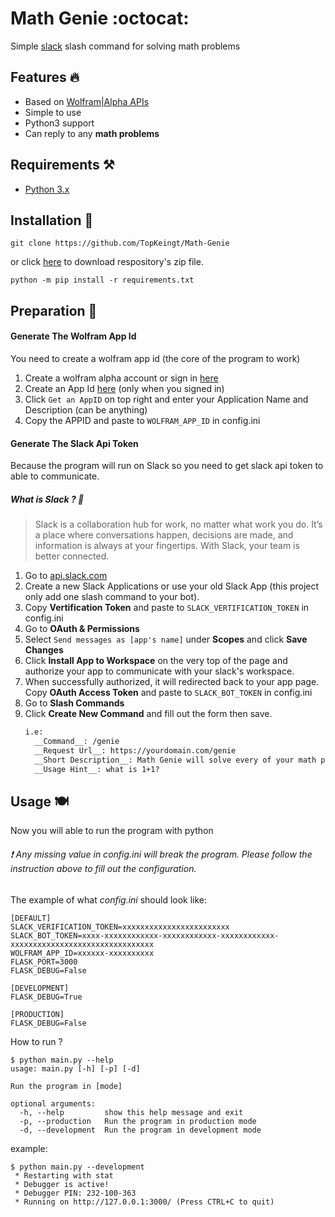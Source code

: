 # Math Genie :octocat: 
Simple [slack](https://slack.com) slash command for solving math problems

## Features :fire:

* Based on [Wolfram|Alpha APIs](http://products.wolframalpha.com/api/)
* Simple to use
* Python3 support
* Can reply to any __math problems__

## Requirements :hammer_and_pick:

* [Python 3.x](https://www.python.org/downloads/)

## Installation :wrench:

```git
git clone https://github.com/TopKeingt/Math-Genie
```
or click [here](https://github.com/TopKeingt/Math-Genie/archive/master.zip) to download respository's zip file.
```
python -m pip install -r requirements.txt
```


## Preparation :hammer:

#### Generate The Wolfram App Id
You need to create a wolfram app id (the core of the program to work)
1. Create a wolfram alpha account or sign in [here](https://account.wolfram.com/auth/sign-in)
1. Create an App Id [here](http://developer.wolframalpha.com/portal/myapps/index.html) (only when you signed in)
  1. Click `Get an AppID` on top right and enter your Application Name and Description (can be anything) 
  1. Copy the APPID and paste to `WOLFRAM_APP_ID` in config.ini
#### Generate The Slack Api Token
Because the program will run on Slack so you need to get slack api token to able to communicate. 
##### What is Slack ? :pencil:  
> Slack is a collaboration hub for work, no matter what work you do. It’s a place where conversations happen, decisions are made, and information is always at your fingertips. With Slack, your team is better connected.
1. Go to [api.slack.com](https://api.slack.com)
1. Create a new Slack Applications or use your old Slack App (this project only add one slash command to your bot).
1. Copy __Vertification Token__ and paste to `SLACK_VERTIFICATION_TOKEN` in config.ini
1. Go to __OAuth & Permissions__
  1. Select `Send messages as [app's name]` under __Scopes__ and click __Save Changes__
  1. Click __Install App to Workspace__ on the very top of the page and authorize your app to communicate with your slack's workspace.
  1. When successfully authorized, it will redirected back to your app page. Copy __OAuth Access Token__ and paste to `SLACK_BOT_TOKEN` in config.ini
1. Go to __Slash Commands__
  1. Click __Create New Command__ and fill out the form then save.
      ```markdown
      i.e: 
        __Command__: /genie
        __Request Url__: https://yourdomain.com/genie
        __Short Description__: Math Genie will solve every of your math problems
        __Usage Hint__: what is 1+1?
      ```
  
## Usage :plate_with_cutlery:

Now you will able to run the program with python
###### :exclamation: Any missing value in config.ini will break the program. Please follow the instruction above to fill out the configuration.
The example of what *config.ini* should look like:
```
[DEFAULT]
SLACK_VERIFICATION_TOKEN=xxxxxxxxxxxxxxxxxxxxxxxx
SLACK_BOT_TOKEN=xxxx-xxxxxxxxxxxx-xxxxxxxxxxxx-xxxxxxxxxxxx-xxxxxxxxxxxxxxxxxxxxxxxxxxxxxxxx
WOLFRAM_APP_ID=xxxxxx-xxxxxxxxxx
FLASK_PORT=3000
FLASK_DEBUG=False

[DEVELOPMENT]
FLASK_DEBUG=True

[PRODUCTION]
FLASK_DEBUG=False
```
How to run ?
```
$ python main.py --help
usage: main.py [-h] [-p] [-d]

Run the program in [mode]

optional arguments:
  -h, --help         show this help message and exit
  -p, --production   Run the program in production mode
  -d, --development  Run the program in development mode
```
example: 
```
$ python main.py --development
 * Restarting with stat
 * Debugger is active!
 * Debugger PIN: 232-100-363
 * Running on http://127.0.0.1:3000/ (Press CTRL+C to quit)
```

